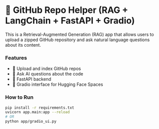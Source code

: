 # 🧠 GitHub Repo Helper (RAG + LangChain + FastAPI + Gradio)

This is a Retrieval-Augmented Generation (RAG) app that allows users to upload a zipped GitHub repository and ask natural language questions about its content.

### Features
- 📁 Upload and index GitHub repos
- 🤖 Ask AI questions about the code
- 🚀 FastAPI backend
- 🎨 Gradio interface for Hugging Face Spaces

### How to Run

```bash
pip install -r requirements.txt
uvicorn app.main:app --reload
# OR
python app/gradio_ui.py